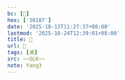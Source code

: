```yaml
---
bc: [𰆇]
hex: ['30187']
date: '2025-10-13T11:27:37+08:00'
lastmod: '2025-10-24T12:39:01+08:00'
title: 󰘳
url: 󰘳
tags: [禼]
src: ~~GLK~~
note: Yang3
---
```

